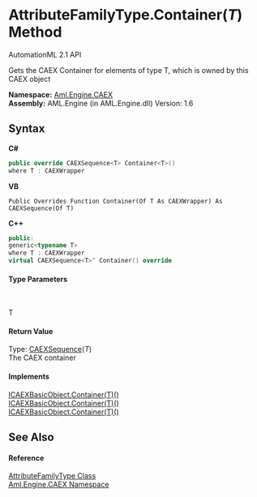 # AttributeFamilyType.Container(*T*) Method 
AutomationML 2.1 API 

Gets the CAEX Container for elements of type T, which is owned by this CAEX object

**Namespace:**&nbsp;<a href="N_Aml_Engine_CAEX">Aml.Engine.CAEX</a><br />**Assembly:**&nbsp;AML.Engine (in AML.Engine.dll) Version: 1.6

## Syntax

**C#**<br />
``` C#
public override CAEXSequence<T> Container<T>()
where T : CAEXWrapper

```

**VB**<br />
``` VB
Public Overrides Function Container(Of T As CAEXWrapper) As CAEXSequence(Of T)
```

**C++**<br />
``` C++
public:
generic<typename T>
where T : CAEXWrapper
virtual CAEXSequence<T>^ Container() override
```


#### Type Parameters
&nbsp;<dl><dt>T</dt><dd /></dl>

#### Return Value
Type: <a href="T_Aml_Engine_CAEX_CAEXSequence_1">CAEXSequence</a>(*T*)<br />The CAEX container

#### Implements
<a href="M_Aml_Engine_CAEX_ICAEXBasicObject_Container__1">ICAEXBasicObject.Container(T)()</a><br /><a href="M_Aml_Engine_CAEX_ICAEXBasicObject_Container__1">ICAEXBasicObject.Container(T)()</a><br /><a href="M_Aml_Engine_CAEX_ICAEXBasicObject_Container__1">ICAEXBasicObject.Container(T)()</a><br />

## See Also


#### Reference
<a href="T_Aml_Engine_CAEX_AttributeFamilyType">AttributeFamilyType Class</a><br /><a href="N_Aml_Engine_CAEX">Aml.Engine.CAEX Namespace</a><br />